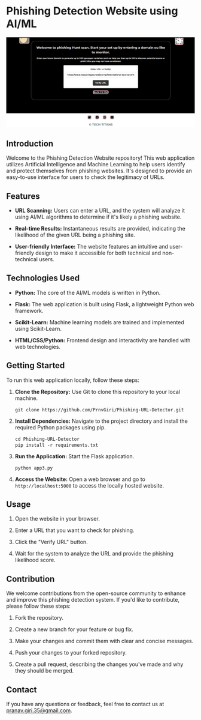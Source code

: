 # Phishing Detection Website using AI/ML

![PhishHunt](PhishHunt-1.01v/mainpage.png)

## Introduction

Welcome to the Phishing Detection Website repository! This web application utilizes Artificial Intelligence and Machine Learning to help users identify and protect themselves from phishing websites. It's designed to provide an easy-to-use interface for users to check the legitimacy of URLs.

## Features

- **URL Scanning:** Users can enter a URL, and the system will analyze it using AI/ML algorithms to determine if it's likely a phishing website.

- **Real-time Results:** Instantaneous results are provided, indicating the likelihood of the given URL being a phishing site.

- **User-friendly Interface:** The website features an intuitive and user-friendly design to make it accessible for both technical and non-technical users.

## Technologies Used

- **Python:** The core of the AI/ML models is written in Python.

- **Flask:** The web application is built using Flask, a lightweight Python web framework.

- **Scikit-Learn:** Machine learning models are trained and implemented using Scikit-Learn.

- **HTML/CSS/Python:** Frontend design and interactivity are handled with web technologies.

## Getting Started

To run this web application locally, follow these steps:

1. **Clone the Repository:** Use Git to clone this repository to your local machine.

   ```
   git clone https://github.com/PrnvGiri/Phishing-URL-Detector.git
   ```

2. **Install Dependencies:** Navigate to the project directory and install the required Python packages using pip.

   ```
   cd Phishing-URL-Detector
   pip install -r requirements.txt
   ```

3. **Run the Application:** Start the Flask application.

   ```
   python app3.py
   ```

4. **Access the Website:** Open a web browser and go to `http://localhost:5000` to access the locally hosted website.

## Usage

1. Open the website in your browser.

2. Enter a URL that you want to check for phishing.

3. Click the "Verify URL" button.

4. Wait for the system to analyze the URL and provide the phishing likelihood score.

## Contribution

We welcome contributions from the open-source community to enhance and improve this phishing detection system. If you'd like to contribute, please follow these steps:

1. Fork the repository.

2. Create a new branch for your feature or bug fix.

3. Make your changes and commit them with clear and concise messages.

4. Push your changes to your forked repository.

5. Create a pull request, describing the changes you've made and why they should be merged.


## Contact

If you have any questions or feedback, feel free to contact us at [pranav.giri.35@gmail.com](mailto:pranav.giri.35@gmail.com).
